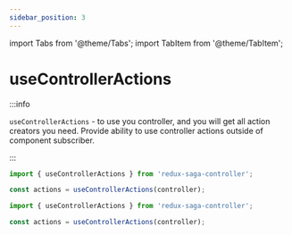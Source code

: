 ```yaml
---
sidebar_position: 3
---
```


import Tabs from '@theme/Tabs';
import TabItem from '@theme/TabItem';

# useControllerActions

:::info

`useControllerActions` - to use you controller, and you will get all action creators you need. Provide ability to use 
controller actions outside of component subscriber.

:::

<Tabs defaultValue="ts">

<TabItem value="ts" label="TypeScript">

```jsx
import { useControllerActions } from 'redux-saga-controller';

const actions = useControllerActions(controller);
```

</TabItem>
<TabItem value="js" label="JavaScript">

```jsx
import { useControllerActions } from 'redux-saga-controller';

const actions = useControllerActions(controller);
```

</TabItem>
</Tabs>


